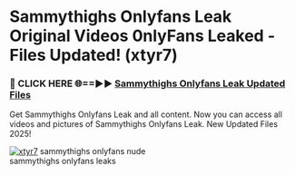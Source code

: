 # Sammythighs Onlyfans Leak Original Videos 0nlyFans Leaked - Files Updated! (xtyr7)

<h3>🔴 CLICK HERE 🌐==►► <a href="https://tinyurl.com/ms9xzufz" rel="nofollow">Sammythighs Onlyfans Leak Updated Files</a></h3>

Get Sammythighs Onlyfans Leak and all content. Now you can access all videos and pictures of Sammythighs Onlyfans Leak. New Updated Files 2025!

[![xtyr7](https://i.imgur.com/PQ7UWWw.gif)](https://tinyurl.com/ms9xzufz)
sammythighs onlyfans nude<br>
sammythighs onlyfans leaks